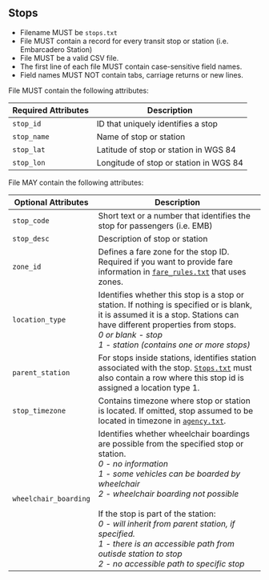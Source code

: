 ## Stops 

 *  Filename MUST be `stops.txt`
 *  File MUST contain a record for every transit stop or station (i.e. Embarcadero Station) 
 *  File MUST be a valid CSV file.
 *  The first line of each file MUST contain case-sensitive field names.
 *  Field names MUST NOT contain tabs, carriage returns or new lines.
 
File MUST contain the following attributes:

Required Attributes	| Description										
----------			| -------------		
`stop_id`			| ID that uniquely identifies a stop
`stop_name`			| Name of stop or station
`stop_lat`			| Latitude of stop or station in WGS 84
`stop_lon`			| Longitude of stop or station in WGS 84

File MAY contain the following attributes:

| Optional Attributes		| Description										
| ----------				| -------------		
| `stop_code`				| Short text or a number that identifies the stop for passengers (i.e. EMB)
| `stop_desc`				| Description of stop or station
| `zone_id`				| Defines a fare zone for the stop ID. Required if you want to provide fare information in [`fare_rules.txt`](fare_rules.md) that uses zones.
| `location_type`			| Identifies whether this stop is a stop or station.  If nothing is specified or is blank, it is assumed it is a stop.  Stations can have different properties from stops. <br> *0 or blank - stop* <br> *1 - station (contains one or more stops)*
| `parent_station`		| For stops inside stations, identifies station associated with the stop.  [`Stops.txt`](../stops.md) must also contain a row where this stop id is assigned a location type 1.
| `stop_timezone`			| Contains timezone where stop or station is located.  If omitted, stop assumed to be located in timezone in [`agency.txt`](agency.md).
| `wheelchair_boarding`	| Identifies whether wheelchair boardings are possible from the specified stop or station. <br> *0 - no information* <br> *1 - some vehicles can be boarded by wheelchair* <br> *2 - wheelchair boarding not possible* <br> <br> If the stop is part of the station: <br> *0 - will inherit from parent station, if specified.* <br> *1 - there is an accessible path from outisde station to stop* <br> *2 - no accessible path to specific stop*
